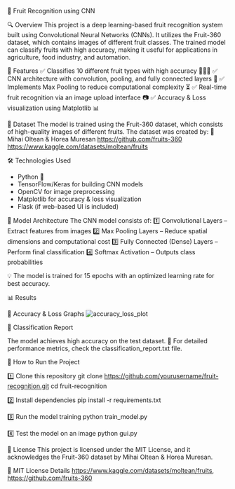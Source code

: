 🍓 Fruit Recognition using CNN

🔍 Overview
This project is a deep learning-based fruit recognition system built using Convolutional Neural Networks (CNNs). It utilizes the Fruit-360 dataset, which contains images of different fruit classes. The trained model can classify fruits with high accuracy, making it useful for applications in agriculture, food industry, and automation.

📌 Features
✅ Classifies 10 different fruit types with high accuracy 🍏🍊🍓
✅ CNN architecture with convolution, pooling, and fully connected layers 🧠
✅ Implements Max Pooling to reduce computational complexity ⏳
✅ Real-time fruit recognition via an image upload interface 📷
✅ Accuracy & Loss visualization using Matplotlib 📊

📂 Dataset
The model is trained using the Fruit-360 dataset, which consists of high-quality images of different fruits. The dataset was created by:
📌 Mihai Oltean & Horea Muresan
https://github.com/fruits-360
https://www.kaggle.com/datasets/moltean/fruits

🛠 Technologies Used
- Python 🐍
- TensorFlow/Keras for building CNN models
- OpenCV for image preprocessing
- Matplotlib for accuracy & loss visualization
- Flask (if web-based UI is included)

📖 Model Architecture
The CNN model consists of:
1️⃣ Convolutional Layers – Extract features from images
2️⃣ Max Pooling Layers – Reduce spatial dimensions and computational cost
3️⃣ Fully Connected (Dense) Layers – Perform final classification
4️⃣ Softmax Activation – Outputs class probabilities

💡 The model is trained for 15 epochs with an optimized learning rate for best accuracy.


📊 Results

🔹 Accuracy & Loss Graphs
![accuracy_loss_plot](https://github.com/user-attachments/assets/49edd512-35fe-41ba-83fd-e83cc8a83246)


📜 Classification Report

The model achieves high accuracy on the test dataset.
📌 For detailed performance metrics, check the classification_report.txt file.



🚀 How to Run the Project

1️⃣ Clone this repository
git clone https://github.com/yourusername/fruit-recognition.git
cd fruit-recognition

2️⃣ Install dependencies
pip install -r requirements.txt

3️⃣ Run the model training
python train_model.py

4️⃣ Test the model on an image
python gui.py


📜 License
This project is licensed under the MIT License, and it acknowledges the Fruit-360 dataset by Mihai Oltean & Horea Muresan.

🔗 MIT License Details https://www.kaggle.com/datasets/moltean/fruits, https://github.com/fruits-360
